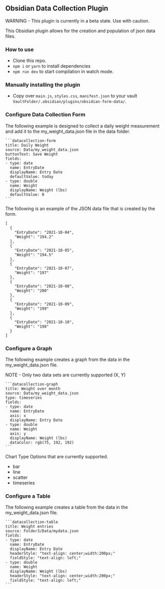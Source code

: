 ## Obsidian Data Collection Plugin
WARNING - This plugin is currently in a beta state.  Use with caution.

This Obsidian plugin allows for the creation and population of json data files.  


### How to use
- Clone this repo.
- `npm i` or `yarn` to install dependencies
- `npm run dev` to start compilation in watch mode.

### Manually installing the plugin

- Copy over `main.js`, `styles.css`, `manifest.json` to your vault `VaultFolder/.obsidian/plugins/obsidian-form-data/`.

### Configure Data Collection Form

The following example is designed to collect a daily weight measurement and add it to the my_weight_data.json file in the data folder.

	```datacollection-form
	title: Daily Weight
	source: Data/my_weight_data.json
	buttonText: Save Weight
	fields:
	- type: date
	  name: EntryDate
	  displayName: Entry Date
	  defaultValue: today
	- type: double
	  name: Weight
	  displayName: Weight (lbs)
	  defaultValue: 0
	```

The following is an example of the JSON data file that is created by the form.

	[
	  {
		"EntryDate": "2021-10-04",
		"Weight": "194.2"
	  },
	  {
		"EntryDate": "2021-10-05",
		"Weight": "194.5"
	  },
	  {
		"EntryDate": "2021-10-07",
		"Weight": "197"
	  },
	  {
		"EntryDate": "2021-10-08",
		"Weight": "200"
	  },
	  {
		"EntryDate": "2021-10-09",
		"Weight": "199"
	  },
	  {
		"EntryDate": "2021-10-10",
		"Weight": "198"
	  }
	]


### Configure a Graph

The following example creates a graph from the data in the my_weight_data.json file.

NOTE - Only two data sets are currently supported (X, Y)

	```datacollection-graph
	title: Weight over month
	source: Data/my_weight_data.json
	type: timeseries
	fields:
	- type: date
	  name: EntryDate
	  axis: x
	  displayName: Entry Date
	- type: double
	  name: Weight
	  axis: y
	  displayName: Weight (lbs)
	  dataColor: rgb(75, 192, 192)
	```

Chart Type Options that are currently supported.
* bar
* line
* scatter
* timeseries


### Configure a Table

The following example creates a table from the data in the my_weight_data.json file.

	```datacollection-table
	title: Weight entries
	source: Folder3/Data/mydata.json
	fields:
	- type: date
	  name: EntryDate
	  displayName: Entry Date
	  headerStyle: "text-align: center;width:200px;"
	  fieldStyle: "text-align: left;"
	- type: double
	  name: Weight
	  displayName: Weight (lbs)
	  headerStyle: "text-align: center;width:200px;"
	  fieldStyle: "text-align: left;"
	```